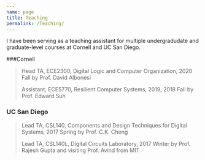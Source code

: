 ```yaml
---
name: page
title: Teaching
permalink: /Teaching/
---
```

I have been serving as a teaching assistant for multiple undergradudate and graduate-level courses at Cornell and UC San Diego.

###Cornell

>Head TA, ECE2300, Digital Logic and Computer Organization, 2020 Fall by Prof. David Albonesi
>
>Assistant, ECE5770, Resilient Computer Systems, 2019, 2018 Fall by Prof. Edward Suh 

### UC San Diego

>Lead TA, CSL140, Components and Design Techniques for Digital Systems, 2017 Spring by Prof. C.K. Cheng
>
>Lead TA, CSL140L, Digital Circuits Laboratory, 2017 Winter by Prof. Rajesh Gupta and visiting Prof. Avind from MIT

[jekyll-organization]: https://github.com/jekyll
